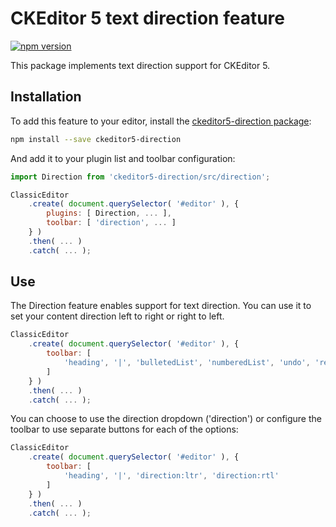 CKEditor 5 text direction feature
========================================

[![npm version](https://badge.fury.io/js/ckeditor5-direction.svg)](https://www.npmjs.com/package/ckeditor5-direction)

This package implements text direction support for CKEditor 5.

Installation
------------
To add this feature to your editor, install the [ckeditor5-direction package](https://www.npmjs.com/package/ckeditor5-direction):

```bash
npm install --save ckeditor5-direction
```

And add it to your plugin list and toolbar configuration:

```javascript
import Direction from 'ckeditor5-direction/src/direction';

ClassicEditor
    .create( document.querySelector( '#editor' ), {
        plugins: [ Direction, ... ],
        toolbar: [ 'direction', ... ]
    } )
    .then( ... )
    .catch( ... );
```

Use
------------
The Direction feature enables support for text direction. You can use it to set your content direction left to right or right to left.

```javascript
ClassicEditor
    .create( document.querySelector( '#editor' ), {
        toolbar: [
            'heading', '|', 'bulletedList', 'numberedList', 'undo', 'redo', 'direction'
        ]
    } )
    .then( ... )
    .catch( ... );
```

You can choose to use the direction dropdown ('direction') or configure the toolbar to use separate buttons for each of the options:

```javascript
ClassicEditor
    .create( document.querySelector( '#editor' ), {
        toolbar: [
            'heading', '|', 'direction:ltr', 'direction:rtl'
        ]
    } )
    .then( ... )
    .catch( ... );
```
